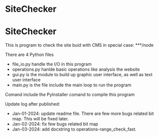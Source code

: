 # SiteChecker
# SiteChecker

This is program to check the site buid with CMS in special case: ***/node

There are 4 Python files
- file_io.py handle the I/O in this program
- operations.py hanlde basic operations like analysis the website
- gui.py is the module to build up graphic user interface, as well as text user interface
- main.py is the file include the main loop to run the program

Comand include the PyInstaller comand to compile this program


Update log after published:
- Jan-01-2024: update readme file. There are few more bugs related bit map. This will be fixed later.
- Jan-02-2024: fix few bugs related bit map
- Jan-03-2024: add docstring to operations-range_check_fast.